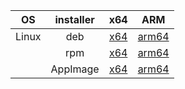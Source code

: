 | OS | installer | x64 | ARM |
| :---: | :---: | :---: | :---: |
| Linux  | deb | [x64](/umangrajpara13/arrow/releases/download/latest/arrow_0.0.1_amd64.deb)  | [arm64](/umangrajpara13/arrow/releases/download/latest/arrow_0.0.1_arm64.deb)  |
|  | rpm | [x64](/umangrajpara13/arrow/releases/download/latest/arrow-0.0.1.x86_64.rpm)  | [arm64](/umangrajpara13/arrow/releases/download/latest/arrow-0.0.1.aarch64.rpm)  |
|  | AppImage | [x64](/umangrajpara13/arrow/releases/download/latest/Arrow-0.0.1.AppImage)  | [arm64](/umangrajpara13/arrow/releases/download/latest/Arrow-0.0.1-arm64.AppImage)  |
